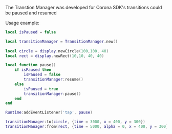 The Transtion Manager was developed for Corona SDK's transitions could be paused and resumed

Usage example:
```lua
local isPaused = false

local transitionManager = TransitionManager.new()
 
local circle = display.newCircle(100,100, 40)
local rect = display.newRect(10,10, 40, 40)

local function pause()
    if isPaused then
        isPaused = false
        transitionManager:resume()
    else
        isPaused = true
        transitionManager:pause()
    end
end

Runtime:addEventListener('tap', pause)

transitionManager:to(circle, {time = 3000, x = 400, y = 300})
transitionManager:from(rect, {time = 5000, alpha = 0, x = 400, y = 300})
```

